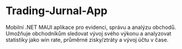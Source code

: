# Trading-Jurnal-App
Mobilní .NET MAUI aplikace pro evidenci, správu a analýzu obchodů. Umožňuje obchodníkům sledovat vývoj svého výkonu a analyzovat statistiky jako win rate, průměrné zisky/ztráty a vývoj účtu v čase.
